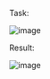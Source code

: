 Task:


![image](https://github.com/Zoro2210/programming/assets/139787644/b16b1fd8-f982-4193-afba-22b060cee589)



Result:


![image](https://github.com/Zoro2210/programming/assets/139787644/45c3c44b-6105-43b7-8792-8989962347ac)
